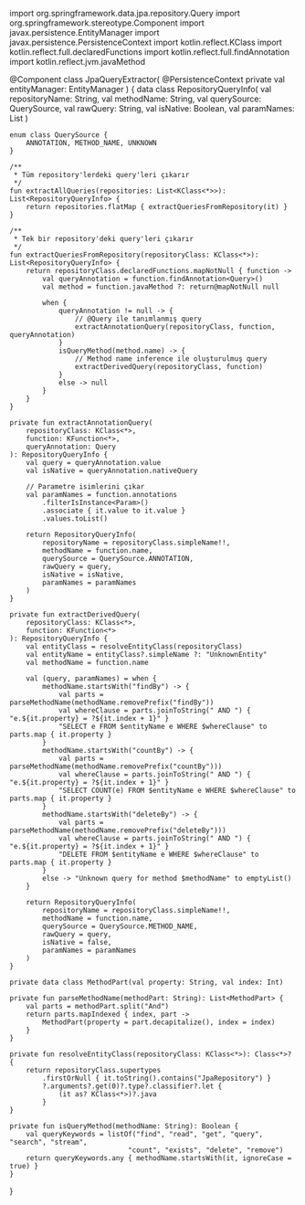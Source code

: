 import org.springframework.data.jpa.repository.Query
import org.springframework.stereotype.Component
import javax.persistence.EntityManager
import javax.persistence.PersistenceContext
import kotlin.reflect.KClass
import kotlin.reflect.full.declaredFunctions
import kotlin.reflect.full.findAnnotation
import kotlin.reflect.jvm.javaMethod

@Component
class JpaQueryExtractor(
    @PersistenceContext private val entityManager: EntityManager
) {
    data class RepositoryQueryInfo(
        val repositoryName: String,
        val methodName: String,
        val querySource: QuerySource,
        val rawQuery: String,
        val isNative: Boolean,
        val paramNames: List<String>
    )

    enum class QuerySource {
        ANNOTATION, METHOD_NAME, UNKNOWN
    }

    /**
     * Tüm repository'lerdeki query'leri çıkarır
     */
    fun extractAllQueries(repositories: List<KClass<*>>): List<RepositoryQueryInfo> {
        return repositories.flatMap { extractQueriesFromRepository(it) }
    }

    /**
     * Tek bir repository'deki query'leri çıkarır
     */
    fun extractQueriesFromRepository(repositoryClass: KClass<*>): List<RepositoryQueryInfo> {
        return repositoryClass.declaredFunctions.mapNotNull { function ->
            val queryAnnotation = function.findAnnotation<Query>()
            val method = function.javaMethod ?: return@mapNotNull null

            when {
                queryAnnotation != null -> {
                    // @Query ile tanımlanmış query
                    extractAnnotationQuery(repositoryClass, function, queryAnnotation)
                }
                isQueryMethod(method.name) -> {
                    // Method name inference ile oluşturulmuş query
                    extractDerivedQuery(repositoryClass, function)
                }
                else -> null
            }
        }
    }

    private fun extractAnnotationQuery(
        repositoryClass: KClass<*>,
        function: KFunction<*>,
        queryAnnotation: Query
    ): RepositoryQueryInfo {
        val query = queryAnnotation.value
        val isNative = queryAnnotation.nativeQuery
        
        // Parametre isimlerini çıkar
        val paramNames = function.annotations
            .filterIsInstance<Param>()
            .associate { it.value to it.value }
            .values.toList()

        return RepositoryQueryInfo(
            repositoryName = repositoryClass.simpleName!!,
            methodName = function.name,
            querySource = QuerySource.ANNOTATION,
            rawQuery = query,
            isNative = isNative,
            paramNames = paramNames
        )
    }

    private fun extractDerivedQuery(
        repositoryClass: KClass<*>,
        function: KFunction<*>
    ): RepositoryQueryInfo {
        val entityClass = resolveEntityClass(repositoryClass)
        val entityName = entityClass?.simpleName ?: "UnknownEntity"
        val methodName = function.name

        val (query, paramNames) = when {
            methodName.startsWith("findBy") -> {
                val parts = parseMethodName(methodName.removePrefix("findBy"))
                val whereClause = parts.joinToString(" AND ") { "e.${it.property} = ?${it.index + 1}" }
                "SELECT e FROM $entityName e WHERE $whereClause" to parts.map { it.property }
            }
            methodName.startsWith("countBy") -> {
                val parts = parseMethodName(methodName.removePrefix("countBy")))
                val whereClause = parts.joinToString(" AND ") { "e.${it.property} = ?${it.index + 1}" }
                "SELECT COUNT(e) FROM $entityName e WHERE $whereClause" to parts.map { it.property }
            }
            methodName.startsWith("deleteBy") -> {
                val parts = parseMethodName(methodName.removePrefix("deleteBy")))
                val whereClause = parts.joinToString(" AND ") { "e.${it.property} = ?${it.index + 1}" }
                "DELETE FROM $entityName e WHERE $whereClause" to parts.map { it.property }
            }
            else -> "Unknown query for method $methodName" to emptyList()
        }

        return RepositoryQueryInfo(
            repositoryName = repositoryClass.simpleName!!,
            methodName = function.name,
            querySource = QuerySource.METHOD_NAME,
            rawQuery = query,
            isNative = false,
            paramNames = paramNames
        )
    }

    private data class MethodPart(val property: String, val index: Int)

    private fun parseMethodName(methodPart: String): List<MethodPart> {
        val parts = methodPart.split("And")
        return parts.mapIndexed { index, part ->
            MethodPart(property = part.decapitalize(), index = index)
        }
    }

    private fun resolveEntityClass(repositoryClass: KClass<*>): Class<*>? {
        return repositoryClass.supertypes
            .firstOrNull { it.toString().contains("JpaRepository") }
            ?.arguments?.get(0)?.type?.classifier?.let {
                (it as? KClass<*>)?.java
            }
    }

    private fun isQueryMethod(methodName: String): Boolean {
        val queryKeywords = listOf("find", "read", "get", "query", "search", "stream", 
                                 "count", "exists", "delete", "remove")
        return queryKeywords.any { methodName.startsWith(it, ignoreCase = true) }
    }
}

